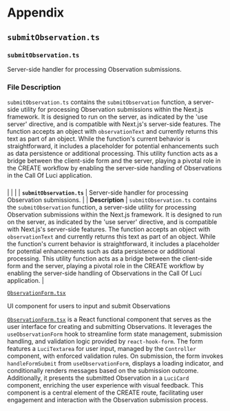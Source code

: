# Appendix

## `submitObservation.ts`

### `submitObservation.ts`

Server-side handler for processing Observation submissions.

### File Description

`submitObservation.ts` contains the `submitObservation` function, a server-side utility for
processing Observation submissions within the Next.js framework. It is designed to run on the
server, as indicated by the 'use server' directive, and is compatible with Next.js's server-side
features. The function accepts an object with `observationText` and currently returns this text as
part of an object. While the function's current behavior is straightforward, it includes a
placeholder for potential enhancements such as data persistence or additional processing. This
utility function acts as a bridge between the client-side form and the server, playing a pivotal
role in the CREATE workflow by enabling the server-side handling of Observations in the Call Of Luci
application.

###

| | |
| **`submitObservation.ts`** | Server-side handler for processing Observation submissions. |
| **Description** | `submitObservation.ts` contains the `submitObservation` function, a server-side utility for processing Observation submissions within the Next.js framework. It is designed to run on the server, as indicated by the 'use server' directive, and is compatible with Next.js's server-side features. The function accepts an object with `observationText` and currently returns this text as part of an object. While the function's current behavior is straightforward, it includes a placeholder for potential enhancements such as data persistence or additional processing. This utility function acts as a bridge between the client-side form and the server, playing a pivotal role in the CREATE workflow by enabling the server-side handling of Observations in the Call Of Luci application. |

[`ObservationForm.tsx`](../src/app/components/forms/ObservationForm.tsx)

UI component for users to input and submit Observations

[`ObservationForm.tsx`](../src/app/components/forms/ObservationForm.tsx) is a React functional
component that serves as the user interface for creating and submitting Observations. It leverages
the `useObservationForm` hook to streamline form state management, submission handling, and
validation logic provided by `react-hook-form`. The form features a `LuciTextarea` for user input,
managed by the `Controller` component, with enforced validation rules. On submission, the form
invokes `handleFormSubmit` from `useObservationForm`, displays a loading indicator, and
conditionally renders messages based on the submission outcome. Additionally, it presents the
submitted Observation in a `LuciCard` component, enriching the user experience with visual feedback.
This component is a central element of the CREATE route, facilitating user engagement and
interaction with the Observation submission process.
